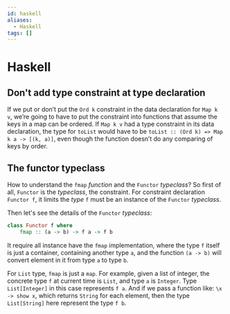 ```yaml
---
id: haskell
aliases:
  - Haskell
tags: []
---
```


# Haskell

## Don't add type constraint at type declaration

If we put or don’t put the `Ord k` constraint in the data declaration for `Map k v`,
we’re going to have to put the constraint into functions that assume the keys in
a map can be ordered. If `Map k v` had a type constraint in its data declaration,
the type for `toList` would have to be `toList :: (Ord k) => Map k a -> [(k, a)]`,
even though the function doesn’t do any comparing of keys by order.

## The functor typeclass

How to understand the `fmap` *function* and the `Functor` *typeclass*?
So first of all, `Functor` is the *typeclass*, the constraint.
For constraint declaration `Functor f`, it limits the *type* `f` must be an
instance of the `Functor` *typeclass*.

Then let's see the details of the `Functor` *typeclass*:

```haskell
class Functor f where
    fmap :: (a -> b) -> f a -> f b
```

It require all instance have the `fmap` implementation, where the type `f` itself
is just a container, containing another type `a`, and the function `(a -> b)`
will convert element in it from type `a` to type `b`.

For `List` type, `fmap` is just a `map`. For example, given a list of integer,
the concrete type `f` at current time is `List`, and type `a` is `Integer`.
Type `List[Integer]` in this case represents `f a`.
And if we pass a function like: `\x -> show x`, which returns `String` for
each element, then the type `List[String]` here represent the type `f b`.
